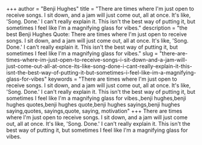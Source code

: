 +++
author = "Benji Hughes"
title = "There are times where I'm just open to receive songs. I sit down, and a jam will just come out, all at once. It's like, 'Song. Done.' I can't really explain it. This isn't the best way of putting it, but sometimes I feel like I'm a magnifying glass for vibes."
description = "the best Benji Hughes Quote: There are times where I'm just open to receive songs. I sit down, and a jam will just come out, all at once. It's like, 'Song. Done.' I can't really explain it. This isn't the best way of putting it, but sometimes I feel like I'm a magnifying glass for vibes."
slug = "there-are-times-where-im-just-open-to-receive-songs-i-sit-down-and-a-jam-will-just-come-out-all-at-once-its-like-song-done-i-cant-really-explain-it-this-isnt-the-best-way-of-putting-it-but-sometimes-i-feel-like-im-a-magnifying-glass-for-vibes"
keywords = "There are times where I'm just open to receive songs. I sit down, and a jam will just come out, all at once. It's like, 'Song. Done.' I can't really explain it. This isn't the best way of putting it, but sometimes I feel like I'm a magnifying glass for vibes.,benji hughes,benji hughes quotes,benji hughes quote,benji hughes sayings,benji hughes saying,quotes, sayings,quote, saying, motivation"
+++
There are times where I'm just open to receive songs. I sit down, and a jam will just come out, all at once. It's like, 'Song. Done.' I can't really explain it. This isn't the best way of putting it, but sometimes I feel like I'm a magnifying glass for vibes.
